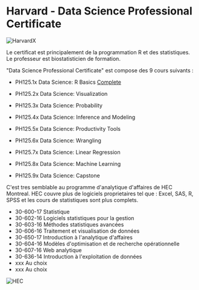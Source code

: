 # Harvard - Data Science Professional Certificate

![HarvardX](https://www.edx.org/sites/default/files/school/image/banner/harvardx.jpg)

Le certificat est principalement de la programmation R et des statistiques. Le professeur est biostatisticien de formation.

"Data Science Professional Certificate" est compose des 9 cours suivants :

* PH125.1x Data Science: R Basics
[Complete](https://courses.edx.org/certificates/3bd6534cff1441729903746548aa0314)

* PH125.2x Data Science: Visualization
* PH125.3x Data Science: Probability
* PH125.4x Data Science: Inference and Modeling
* PH125.5x Data Science: Productivity Tools
* PH125.6x Data Science: Wrangling
* PH125.7x Data Science: Linear Regression
* PH125.8x Data Science: Machine Learning
* PH125.9x Data Science: Capstone

C'est tres semblable au programme d'analytique d'affaires de HEC Montreal. HEC couvre plus de logiciels proprietaires tel que : Excel, SAS, R, SPSS et les cours de statistiques sont plus complets.

* 30-600-17 Statistique
* 30-602-16 Logiciels statistiques pour la gestion
* 30-603-16 Méthodes statistiques avancées
* 30-606-16 Traitement et visualisation de données
* 30-650-17 Introduction à l'analytique d'affaires
* 30-604-16 Modèles d'optimisation et de recherche opérationnelle
* 30-607-16 Web analytique
* 30-636-14 Introduction à l'exploitation de données
* xxx Au choix
* xxx Au choix

![HEC](https://www.hec.ca/images/comelect/d-decou-lg.jpg)
